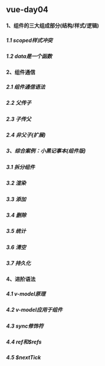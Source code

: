 ## vue-day04

#### 1、组件的三大组成部分(结构/样式/逻辑)

##### 1.1 scoped样式冲突



##### 1.2 data是一个函数





#### 2、组件通信

#####  2.1 组件通信语法



##### 2.2 父传子 



##### 2.3 子传父



##### 2.4 非父子(扩展)





##### 3、综合案例：小黑记事本(组件版)

##### 3.1 拆分组件



##### 3.2 渲染



##### 3.3 添加



##### 3.4 删除



##### 3.5 统计



##### 3.6 清空



##### 3.7 持久化



#### 4、进阶语法

##### 4.1 v-model原理



##### 4.2 v-model应用于组件



##### 4.3 sync修饰符



##### 4.4 ref和$refs



##### 4.5 $nextTick

